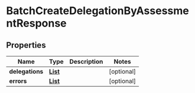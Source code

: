 

# BatchCreateDelegationByAssessmentResponse


## Properties

| Name | Type | Description | Notes |
|------------ | ------------- | ------------- | -------------|
|**delegations** | [**List**](List.md) |  |  [optional] |
|**errors** | [**List**](List.md) |  |  [optional] |



